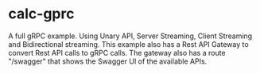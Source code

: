 # calc-gprc
A full gRPC example. Using Unary API, Server Streaming, Client Streaming and Bidirectional streaming.
This example also has a Rest API Gateway to convert Rest API calls to gRPC calls. The gateway also has a route "/swagger" that shows the Swagger UI of the available APIs.
